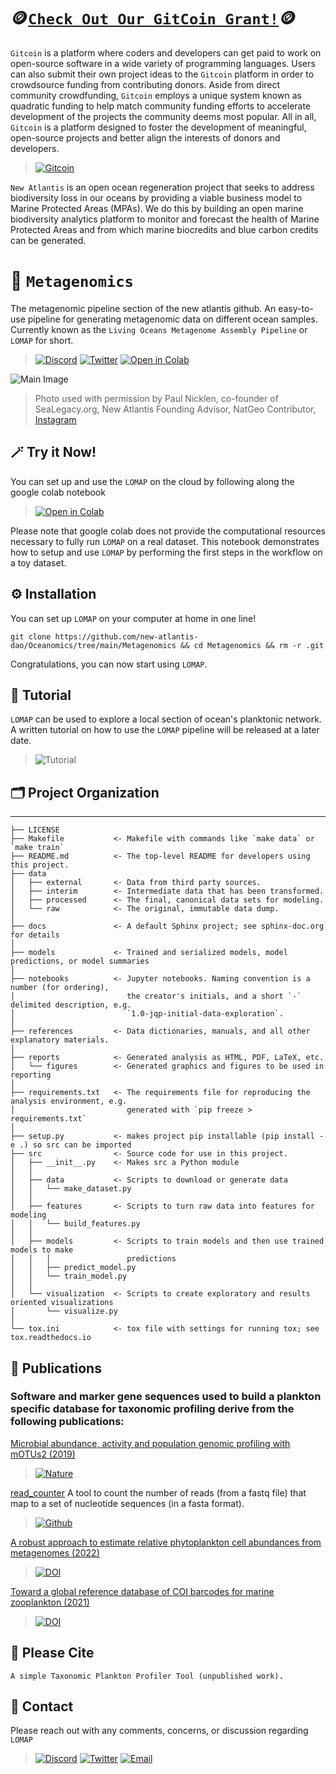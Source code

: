 # 🪙[`Check Out Our GitCoin Grant!`](https://gitcoin.co/grants/7126/new-atlantis-unlocking-marine-biodiversity-blue-c)🪙

`Gitcoin` is a platform where coders and developers can get paid to work on open-source software in a wide variety of programming languages. Users can also submit their own project ideas to the `Gitcoin` platform in order to crowdsource funding from contributing donors. Aside from direct community crowdfunding, `Gitcoin` employs a unique system known as quadratic funding to help match community funding efforts to accelerate development of the projects the community deems most popular. All in all, `Gitcoin` is a platform designed to foster the development of meaningful, open-source projects and better align the interests of donors and developers.

> [![Gitcoin](https://img.shields.io/badge/GitCoin-New%20Atlantis-F3587D)](https://gitcoin.co/grants/7126/new-atlantis-unlocking-marine-biodiversity-blue-c)

`New Atlantis` is an open ocean regeneration project that seeks to address biodiversity loss in our oceans by providing a viable business model to Marine Protected Areas (MPAs).  We do this by building an open marine biodiversity analytics platform to monitor and forecast the health of Marine Protected Areas and from which marine biocredits and blue carbon credits can be generated.


# 🧬 `Metagenomics`

The metagenomic pipeline section of the new atlantis github. An easy-to-use pipeline for generating metagenomic data on different ocean samples.
Currently known as the `Living Oceans Metagenome Assembly Pipeline` or `LOMAP` for short.

> [![Discord](https://img.shields.io/badge/Discord-New%20Atlantis-7289da)](https://discord.gg/newatlantis)
[![Twitter](https://img.shields.io/badge/Twitter-%40NewAtlantisDAO-00acee)](https://twitter.com/NewAtlantisDAO)
[![Open in Colab](https://colab.research.google.com/assets/colab-badge.svg)](https://colab.research.google.com/github.com/new-atlantis-dao/Metagenomics/blob/main/notebooks/Run_MTG_taxa_profiler.ipynb)

![Main Image](https://github.com/new-atlantis-dao/presentations/blob/main/Orcas%20Norway-220116-00461.jpg)
>Photo used with permission by Paul Nicklen, co-founder of SeaLegacy.org, New Atlantis Founding Advisor, NatGeo Contributor, [Instagram](https://www.instagram.com/paulnicklen/) 




## 🪄 Try it Now!
You can set up and use the `LOMAP` on the cloud by following along the google colab notebook

>[![Open in Colab](https://colab.research.google.com/assets/colab-badge.svg)](https://colab.research.google.com/github.com/new-atlantis-dao/Metagenomics/blob/main/notebooks/Run_MTG_taxa_profiler.ipynb)

Please note that google colab does not provide the computational resources necessary to fully run `LOMAP` on a real dataset. This notebook demonstrates how to setup and use `LOMAP` by performing the first steps in the workflow on a toy dataset.


## ⚙️ Installation
You can set up `LOMAP` on your computer at home in one line!
```
git clone https://github.com/new-atlantis-dao/Oceanomics/tree/main/Metagenomics && cd Metagenomics && rm -r .git
```
Congratulations, you can now start using `LOMAP`.

## 📯 Tutorial
`LOMAP` can be used to explore  a local section of ocean's planktonic network. A written tutorial on how to use the `LOMAP` pipeline will be released at a later date.

> ![Tutorial](https://img.shields.io/badge/LOMAP-Tutorial-%23d8b365)



## 🗂 Project Organization
------------

    ├── LICENSE
    ├── Makefile           <- Makefile with commands like `make data` or `make train`
    ├── README.md          <- The top-level README for developers using this project.
    ├── data
    │   ├── external       <- Data from third party sources.
    │   ├── interim        <- Intermediate data that has been transformed.
    │   ├── processed      <- The final, canonical data sets for modeling.
    │   └── raw            <- The original, immutable data dump.
    │
    ├── docs               <- A default Sphinx project; see sphinx-doc.org for details
    │
    ├── models             <- Trained and serialized models, model predictions, or model summaries
    │
    ├── notebooks          <- Jupyter notebooks. Naming convention is a number (for ordering),
    │                         the creator's initials, and a short `-` delimited description, e.g.
    │                         `1.0-jqp-initial-data-exploration`.
    │
    ├── references         <- Data dictionaries, manuals, and all other explanatory materials.
    │
    ├── reports            <- Generated analysis as HTML, PDF, LaTeX, etc.
    │   └── figures        <- Generated graphics and figures to be used in reporting
    │
    ├── requirements.txt   <- The requirements file for reproducing the analysis environment, e.g.
    │                         generated with `pip freeze > requirements.txt`
    │
    ├── setup.py           <- makes project pip installable (pip install -e .) so src can be imported
    ├── src                <- Source code for use in this project.
    │   ├── __init__.py    <- Makes src a Python module
    │   │
    │   ├── data           <- Scripts to download or generate data
    │   │   └── make_dataset.py
    │   │
    │   ├── features       <- Scripts to turn raw data into features for modeling
    │   │   └── build_features.py
    │   │
    │   ├── models         <- Scripts to train models and then use trained models to make
    │   │   │                 predictions
    │   │   ├── predict_model.py
    │   │   └── train_model.py
    │   │
    │   └── visualization  <- Scripts to create exploratory and results oriented visualizations
    │       └── visualize.py
    │
    └── tox.ini            <- tox file with settings for running tox; see tox.readthedocs.io

## 📜 Publications
### Software and marker gene sequences used to build a plankton specific database for taxonomic profiling derive from the following publications:

[Microbial abundance, activity and population genomic profiling with mOTUs2 (2019)](https://www.nature.com/articles/s41467-019-08844-4)
> [![Nature](https://img.shields.io/badge/Nature-s41467--019--08844--4-F39B7F)](https://www.nature.com/articles/s41467-019-08844-4)


[read_counter](https://github.com/AlessioMilanese/read_counter)
A tool to count the number of reads (from a fastq file) that map to a set of nucleotide sequences (in a fasta format).
> [![Github](https://img.shields.io/badge/GitHub-read_counter-6e5494)](https://github.com/AlessioMilanese/read_counter)


[A robust approach to estimate relative phytoplankton cell abundances from metagenomes (2022)](https://onlinelibrary.wiley.com/doi/full/10.1111/1755-0998.13592)
> [![DOI](https://img.shields.io/badge/DOI-10.1111%2F1755--0998.13592-B31B1B)](https://onlinelibrary.wiley.com/doi/full/10.1111/1755-0998.13592)

[Toward a global reference database of COI barcodes for marine zooplankton (2021)](https://link.springer.com/article/10.1007/s00227-021-03887-y)
> [![DOI](https://img.shields.io/badge/DOI-10.1007%2Fs00227--021--03887--y-B31B1B)](https://link.springer.com/article/10.1007/s00227-021-03887-y)

## 📝 Please Cite
```
A simple Taxonomic Plankton Profiler Tool (unpublished work).
```
## 📲 Contact
Please reach out with any comments, concerns, or discussion regarding `LOMAP`

> [![Discord](https://img.shields.io/badge/Discord-New%20Atlantis-7289da)](https://discord.gg/newatlantis)
[![Twitter](https://img.shields.io/badge/Twitter-%40NewAtlantisDAO-00acee)](https://twitter.com/NewAtlantisDAO)
[![Email](https://img.shields.io/badge/Email-tom%40newatlantis.io-%23ffce00)](tom@newatlantis.io)
